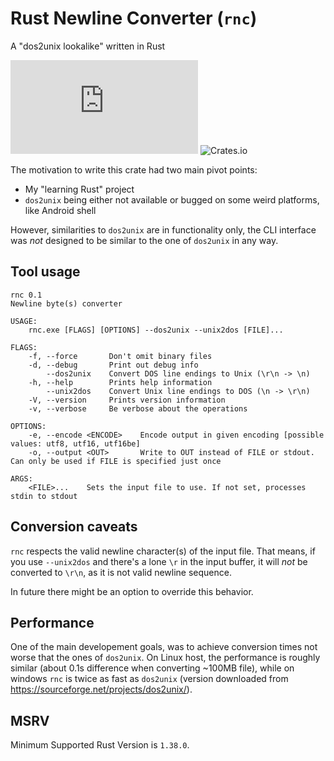 # Rust Newline Converter (`rnc`)
A "dos2unix lookalike" written in Rust

[![Build Status](https://dev.azure.com/michal0805/rnc/_apis/build/status/spitfire05.rnc?branchName=master)](https://dev.azure.com/michal0805/rnc/_build/latest?definitionId=1&branchName=master) ![Crates.io](https://img.shields.io/crates/v/rust-newline-converter-cli)

The motivation to write this crate had two main pivot points:
* My "learning Rust" project
* `dos2unix` being either not available or bugged on some weird platforms, like Android shell

However, similarities to `dos2unix` are in functionality only, the CLI interface was *not* designed to be similar to the one of `dos2unix` in any way.

## Tool usage
```
rnc 0.1
Newline byte(s) converter

USAGE:
    rnc.exe [FLAGS] [OPTIONS] --dos2unix --unix2dos [FILE]...

FLAGS:
    -f, --force       Don't omit binary files
    -d, --debug       Print out debug info
        --dos2unix    Convert DOS line endings to Unix (\r\n -> \n)
    -h, --help        Prints help information
        --unix2dos    Convert Unix line endings to DOS (\n -> \r\n)
    -V, --version     Prints version information
    -v, --verbose     Be verbose about the operations

OPTIONS:
    -e, --encode <ENCODE>    Encode output in given encoding [possible values: utf8, utf16, utf16be]
    -o, --output <OUT>       Write to OUT instead of FILE or stdout. Can only be used if FILE is specified just once

ARGS:
    <FILE>...    Sets the input file to use. If not set, processes stdin to stdout
```

## Conversion caveats
`rnc` respects the valid newline character(s) of the input file. That means, if you use `--unix2dos` and there's a lone `\r` in the input buffer, it will *not* be converted to `\r\n`, as it is not valid newline sequence.

In future there might be an option to override this behavior.

## Performance
One of the main developement goals, was to achieve conversion times not worse that the ones of `dos2unix`. On Linux host, the performance is roughly similar (about 0.1s difference when converting ~100MB file), while on windows `rnc` is twice as fast as `dos2unix` (version downloaded from https://sourceforge.net/projects/dos2unix/).

## MSRV
Minimum Supported Rust Version is `1.38.0`.
